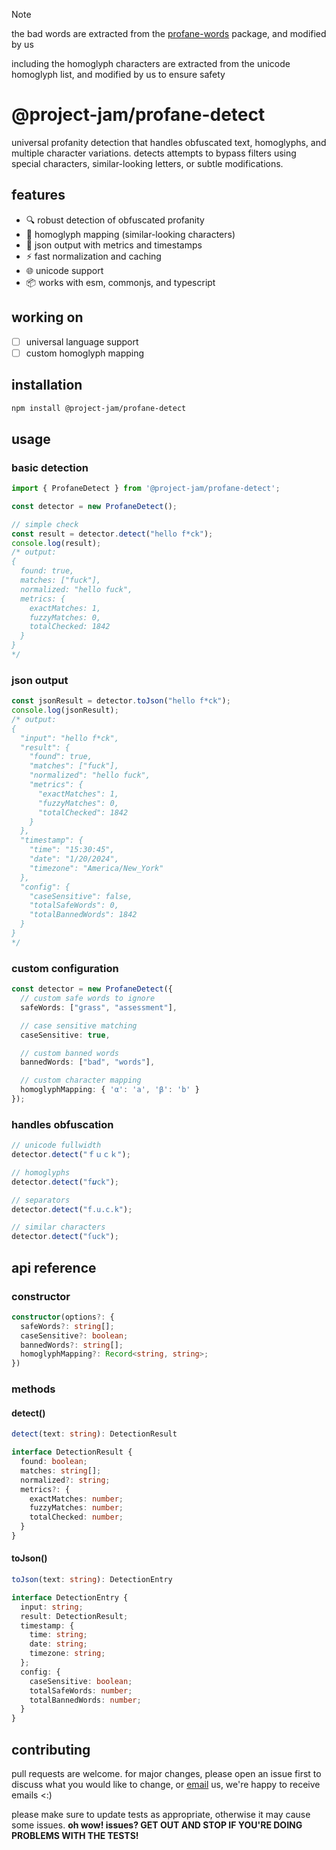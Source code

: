 > [!NOTE]
> the bad words are extracted from the [profane-words](https://github.com/zacanger/profane-words) package, and modified by us
>
> including the homoglyph characters are extracted from the unicode homoglyph list, and modified by us to ensure safety

# @project-jam/profane-detect

universal profanity detection that handles obfuscated text, homoglyphs, and multiple character variations. detects attempts to bypass filters using special characters, similar-looking letters, or subtle modifications.

## features

- 🔍 robust detection of obfuscated profanity
- 🔄 homoglyph mapping (similar-looking characters)
- 📝 json output with metrics and timestamps
- ⚡ fast normalization and caching
- 🌐 unicode support
- 📦 works with esm, commonjs, and typescript

## working on

- [ ] universal language support
- [ ] custom homoglyph mapping

## installation

```bash
npm install @project-jam/profane-detect
```

## usage

### basic detection

```javascript
import { ProfaneDetect } from '@project-jam/profane-detect';

const detector = new ProfaneDetect();

// simple check
const result = detector.detect("hello f*ck");
console.log(result);
/* output:
{
  found: true,
  matches: ["fuck"],
  normalized: "hello fuck",
  metrics: {
    exactMatches: 1,
    fuzzyMatches: 0,
    totalChecked: 1842
  }
}
*/
```

### json output

```javascript
const jsonResult = detector.toJson("hello f*ck");
console.log(jsonResult);
/* output:
{
  "input": "hello f*ck",
  "result": {
    "found": true,
    "matches": ["fuck"],
    "normalized": "hello fuck",
    "metrics": {
      "exactMatches": 1,
      "fuzzyMatches": 0,
      "totalChecked": 1842
    }
  },
  "timestamp": {
    "time": "15:30:45",
    "date": "1/20/2024",
    "timezone": "America/New_York"
  },
  "config": {
    "caseSensitive": false,
    "totalSafeWords": 0,
    "totalBannedWords": 1842
  }
}
*/
```

### custom configuration

```typescript
const detector = new ProfaneDetect({
  // custom safe words to ignore
  safeWords: ["grass", "assessment"],

  // case sensitive matching
  caseSensitive: true,

  // custom banned words
  bannedWords: ["bad", "words"],

  // custom character mapping
  homoglyphMapping: { 'α': 'a', 'β': 'b' }
});
```

### handles obfuscation

```javascript
// unicode fullwidth
detector.detect("ｆｕｃｋ");

// homoglyphs
detector.detect("f𝒖ck");

// separators
detector.detect("f.u.c.k");

// similar characters
detector.detect("ſuck");
```

## api reference

### constructor

```typescript
constructor(options?: {
  safeWords?: string[];
  caseSensitive?: boolean;
  bannedWords?: string[];
  homoglyphMapping?: Record<string, string>;
})
```

### methods

#### detect()
```typescript
detect(text: string): DetectionResult

interface DetectionResult {
  found: boolean;
  matches: string[];
  normalized?: string;
  metrics?: {
    exactMatches: number;
    fuzzyMatches: number;
    totalChecked: number;
  }
}
```

#### toJson()
```typescript
toJson(text: string): DetectionEntry

interface DetectionEntry {
  input: string;
  result: DetectionResult;
  timestamp: {
    time: string;
    date: string;
    timezone: string;
  };
  config: {
    caseSensitive: boolean;
    totalSafeWords: number;
    totalBannedWords: number;
  }
}
```

## contributing

pull requests are welcome. for major changes, please open an issue first to discuss what you would like to change, or [email](mailto:contact@project-jam.is-a.dev) us, we're happy to receive emails <:)

please make sure to update tests as appropriate, otherwise it may cause some issues. **oh wow! issues? GET OUT AND STOP IF YOU'RE DOING PROBLEMS WITH THE TESTS!**

